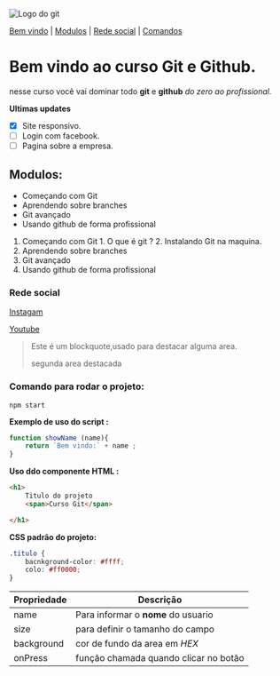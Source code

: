 ![Logo do git ](https://git-scm.com/images/logos/downloads/Git-Icon-1788C.png)

[Bem vindo](#bem-vindo-ao-curso-git-e-github) |
[Modulos](#modulos) |
[Rede social](#rede-social) |
[Comandos](#comando-para-rodar-o-projeto) 
# Bem vindo ao curso Git e Github.
nesse curso você vai dominar todo **git** e **github** _do zero ao profissional._ 


**Ultimas updates** 
- [x] Site responsivo.
- [ ] Login com facebook.
- [ ] Pagina sobre a empresa.

## Modulos:
* Começando com Git 
* Aprendendo sobre branches 
* Git avançado 
* Usando github de forma profissional  

1. Começando com Git 
        1. O que é git ?
        2. Instalando Git na maquina.
2. Aprendendo sobre branches 
3. Git avançado 
4. Usando github de forma profissional  

### Rede social 

[Instagam](https://instagram.com)

[Youtube](https://youtube.com)

>Este é um blockquote,usado para destacar alguma area.
> 
>segunda area destacada

### Comando para rodar o projeto:
```
npm start 
```

**Exemplo de uso do script :**

```js
function showName (name){
    return `Bem vindo:` + name ;
}
```
**Uso ddo componente HTML :**
```html
<h1>
    Titulo do projeto 
    <span>Curso Git</span>

</h1>
```

**CSS padrão do projeto:**  
```css
.titulo {
    bacnkground-color: #ffff;
    colo: #ff0000;
}
```

Propriedade  | Descrição 
-----------  | --------
name | Para informar o **nome** do usuario
size | para definir o tamanho do campo 
background | cor de fundo da area em _HEX_
onPress | função chamada quando clicar no botão   